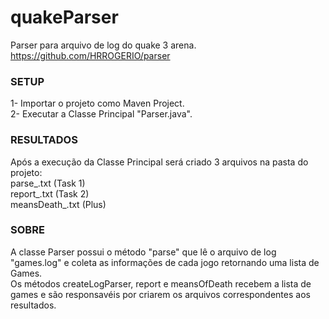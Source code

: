 # quakeParser
Parser para arquivo de log do quake 3 arena.
https://github.com/HRROGERIO/parser

<h3>SETUP</h3>
1- Importar o projeto como Maven Project.</br>
2- Executar a Classe Principal "Parser.java".

<h3>RESULTADOS</h3>
  Após a execução da Classe Principal será criado 3 arquivos na pasta do projeto:</br>
parse_.txt (Task 1)</br>
report_.txt (Task 2)</br>
meansDeath_.txt (Plus)</br>

<h3>SOBRE</h3>
  A classe Parser possui o método "parse" que lê o arquivo de log "games.log" e coleta as informações de cada jogo retornando uma lista de Games.</br>
  Os métodos createLogParser, report e meansOfDeath recebem a lista de games e são responsavéis por criarem os arquivos correspondentes aos resultados.
